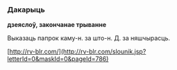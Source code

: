 ### Дакарыць
**дзеяслоў, закончанае трыванне**

Выказаць папрок каму-н. за што-н. Д. за няшчырасць.

<a rel="author">[http://rv-blr.com/](http://rv-blr.com/slounik.jsp?letterId=0&maskId=0&pageId=786)</a>
